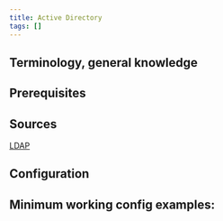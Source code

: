 ```yaml
---
title: Active Directory
tags: []
---
```


Terminology, general knowledge
---


Prerequisites
---


Sources
---
[LDAP](../Linux/Services/LDAP.md)



Configuration
---


Minimum working config examples:
---
